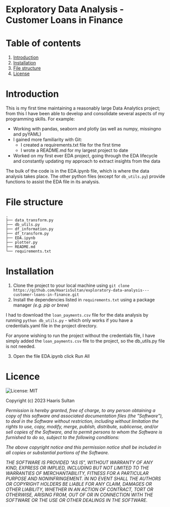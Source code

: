 # Exploratory Data Analysis - Customer Loans in Finance

# Table of contents 
1. [Introduction](#introduction)
1. [Installation](#installation)
1. [File structure](#file-structure)
1. [License](#license)

# Introduction 

This is my first time maintaining a reasonably large Data Analytics project; from this I have been able to develop and consolidate several aspects of my programming skills. For example:

- Working with pandas, seaborn and plotly (as well as numpy, missingno and pyYAML)
- I gained more familiarity with Git: 
    - I created a requirements.txt file for the first time 
    - I wrote a README.md for my largest project to date
- Worked on my first ever EDA project, going through the EDA lifecycle and constantly updating my approach to extract insights from the data 

The bulk of the code is in the EDA.ipynb file, which is where the data analysis takes place. The other python files (except for `db_utils.py`) provide functions to assist the EDA file in its analysis. 

# File structure 
```
.
├── data_transform.py
├── db_utils.py
├── df_information.py
├── df_transform.py
├── EDA.ipynb
├── plotter.py
├── README.md
└── requirements.txt

```

# Installation 
1. Clone the project to your local machine using `git clone https://github.com/HaarisSultan/exploratory-data-analysis---customer-loans-in-finance.git`
2. Install the dependencies listed in `requirements.txt` using a package manager *(e.g. pip or brew)*

I had to download the `loan_payments.csv` file for the data analysis by running `python db_utils.py` - which only works if you have a credentials.yaml file in the project directory. 

For anyone wishing to run the project without the credentials file, I have simply added the `loan_payments.csv` file to the project, so the db_utils.py file is not needed. 

3. Open the file EDA.ipynb click Run All  

# Licence

![License: MIT](https://img.shields.io/badge/License-MIT-yellow.svg)

Copyright (c) 2023 Haaris Sultan

*Permission is hereby granted, free of charge, to any person obtaining a copy
of this software and associated documentation files (the "Software"), to deal
in the Software without restriction, including without limitation the rights
to use, copy, modify, merge, publish, distribute, sublicense, and/or sell
copies of the Software, and to permit persons to whom the Software is
furnished to do so, subject to the following conditions:*

*The above copyright notice and this permission notice shall be included in all
copies or substantial portions of the Software.*

*THE SOFTWARE IS PROVIDED "AS IS", WITHOUT WARRANTY OF ANY KIND, EXPRESS OR
IMPLIED, INCLUDING BUT NOT LIMITED TO THE WARRANTIES OF MERCHANTABILITY,
FITNESS FOR A PARTICULAR PURPOSE AND NONINFRINGEMENT. IN NO EVENT SHALL THE
AUTHORS OR COPYRIGHT HOLDERS BE LIABLE FOR ANY CLAIM, DAMAGES OR OTHER
LIABILITY, WHETHER IN AN ACTION OF CONTRACT, TORT OR OTHERWISE, ARISING FROM,
OUT OF OR IN CONNECTION WITH THE SOFTWARE OR THE USE OR OTHER DEALINGS IN THE
SOFTWARE.*